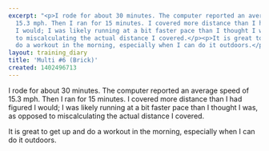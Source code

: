```yaml
---
excerpt: "<p>I rode for about 30 minutes. The computer reported an average speed of
  15.3 mph. Then I ran for 15 minutes. I covered more distance than I had figured
  I would; I was likely running at a bit faster pace than I thought I was, as opposed
  to miscalculating the actual distance I covered.</p><p>It is great to get up and
  do a workout in the morning, especially when I can do it outdoors.</p>"
layout: training_diary
title: 'Multi #6 (Brick)'
created: 1402496713
---
```

<p>I rode for about 30 minutes. The computer reported an average speed of 15.3 mph. Then I ran for 15 minutes. I covered more distance than I had figured I would; I was likely running at a bit faster pace than I thought I was, as opposed to miscalculating the actual distance I covered.</p><p>It is great to get up and do a workout in the morning, especially when I can do it outdoors.</p>
